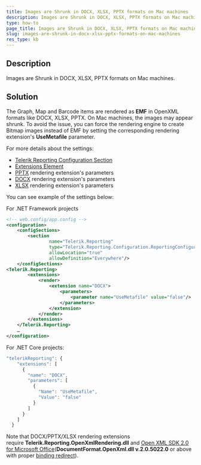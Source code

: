 ```yaml
---
title: Images are Shrunk in DOCX, XLSX, PPTX formats on Mac machines
description: Images are Shrunk in DOCX, XLSX, PPTX formats on Mac machines.
type: how-to
page_title: Images are Shrunk in DOCX, XLSX, PPTX formats on Mac machines
slug: images-are-shrunk-in-docx-xlsx-pptx-formats-on-mac-machines
res_type: kb
---
```


## Description

Images are Shrunk in DOCX, XLSX, PPTX formats on Mac machines.  
  
## Solution

The Graph, Map and Barcode items are rendered as **EMF** in OpenXML formats like DOCX, XLSX, PPTX. On Mac machines, the images may appear shrunk. To avoid the issue, you can force the rendering engine to create Bitmap images instead of EMF by setting the corresponding rendering extension's **UseMetafile** parameter.  
 
For more details about the settings: 
- [Telerik Reporting Configuration Section](../configuring-telerik-reporting)
- [Extensions Element](../configuring-telerik-reporting-extensions)
- [PPTX](../device-information-settings-powerpoint) rendering extension's parameters
- [DOCX](../device-information-settings-word) rendering extension's parameters
- [XLSX](../device-information-settings-excel-2007) rendering extension's parameters

You can see example of the settings below: 

For .NET Framework projects
```XML
<!-- web.config/app.config -->
<configuration>
    <configSections>
        <section
                name="Telerik.Reporting"
                type="Telerik.Reporting.Configuration.ReportingConfigurationSection, Telerik.Reporting, Version=x.x.x.x, Culture=neutral, PublicKeyToken=a9d7983dfcc261be"
                allowLocation="true"
                allowDefinition="Everywhere"/>
    </configSections>
<Telerik.Reporting>
        <extensions>
            <render>
                <extension name="DOCX">
                    <parameters>
                        <parameter name="UseMetafile" value="false"/>
                    </parameters>
                </extension>
            </render>
        </extensions>
    </Telerik.Reporting>
    …
</configuration>
```

For .NET Core projects:
```JavaScript
"telerikReporting": {
    "extensions": [
      {
        "name": "DOCX",
        "parameters": [
          {
            "Name": "UseMetafile",
            "Value": "false"
          }
        ]
      }
    ]
  }
```

Note that DOCX/PPTX/XLSX rendering extensions require **Telerik.Reporting.OpenXmlRendering.dll** and [Open XML SDK 2.0 for Microsoft Office](../installation-deploying-openxml)(**DocumentFormat.OpenXml.dll v.2.0.5022.0** or above with proper [binding redirect](https://docs.microsoft.com/en-us/dotnet/framework/configure-apps/file-schema/runtime/bindingredirect-element?redirectedfrom=MSDN)).

